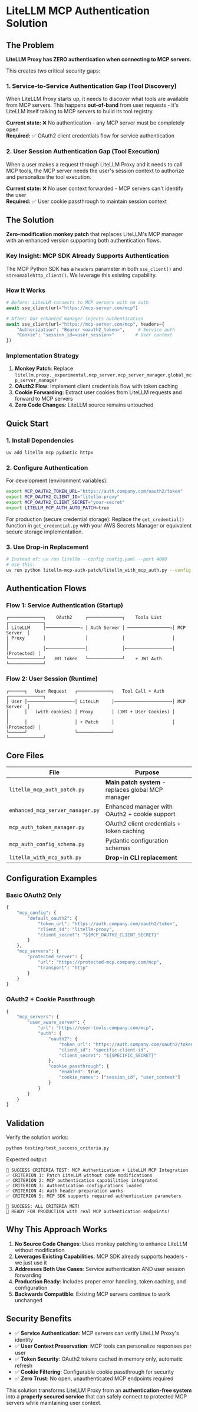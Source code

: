 # LiteLLM MCP Authentication Solution

## The Problem

**LiteLLM Proxy has ZERO authentication when connecting to MCP servers.**

This creates two critical security gaps:

### 1. Service-to-Service Authentication Gap (Tool Discovery)
When LiteLLM Proxy starts up, it needs to discover what tools are available from MCP servers. This happens **out-of-band** from user requests - it's LiteLLM itself talking to MCP servers to build its tool registry.

**Current state:** ❌ No authentication - any MCP server must be completely open  
**Required:** ✅ OAuth2 client credentials flow for service authentication

### 2. User Session Authentication Gap (Tool Execution)
When a user makes a request through LiteLLM Proxy and it needs to call MCP tools, the MCP server needs the user's session context to authorize and personalize the tool execution.

**Current state:** ❌ No user context forwarded - MCP servers can't identify the user  
**Required:** ✅ User cookie passthrough to maintain session context

## The Solution

**Zero-modification monkey patch** that replaces LiteLLM's MCP manager with an enhanced version supporting both authentication flows.

### Key Insight: MCP SDK Already Supports Authentication
The MCP Python SDK has a `headers` parameter in both `sse_client()` and `streamablehttp_client()`. We leverage this existing capability.

### How It Works

```python
# Before: LiteLLM connects to MCP servers with no auth
await sse_client(url="https://mcp-server.com/mcp")

# After: Our enhanced manager injects authentication
await sse_client(url="https://mcp-server.com/mcp", headers={
    "Authorization": "Bearer <oauth2_token>",     # Service auth
    "Cookie": "session_id=<user_session>"        # User context
})
```

### Implementation Strategy

1. **Monkey Patch**: Replace `litellm.proxy._experimental.mcp_server.mcp_server_manager.global_mcp_server_manager`
2. **OAuth2 Flow**: Implement client credentials flow with token caching
3. **Cookie Forwarding**: Extract user cookies from LiteLLM requests and forward to MCP servers
4. **Zero Code Changes**: LiteLLM source remains untouched

## Quick Start

### 1. Install Dependencies
```bash
uv add litellm mcp pydantic httpx
```

### 2. Configure Authentication

For development (environment variables):
```bash
export MCP_OAUTH2_TOKEN_URL="https://auth.company.com/oauth2/token"
export MCP_OAUTH2_CLIENT_ID="litellm-proxy"
export MCP_OAUTH2_CLIENT_SECRET="your-secret"
export LITELLM_MCP_AUTH_AUTO_PATCH=true
```

For production (secure credential storage):
Replace the `get_credential()` function in `get_credential.py` with your AWS Secrets Manager or equivalent secure storage implementation.

### 3. Use Drop-in Replacement
```bash
# Instead of: uv run litellm --config config.yaml --port 4000
# Use this:
uv run python litellm-mcp-auth-patch/litellm_with_mcp_auth.py --config config.yaml --port 4000
```

## Authentication Flows

### Flow 1: Service Authentication (Startup)
```
┌─────────────┐    OAuth2     ┌─────────────┐    Tools List    ┌─────────────┐
│ LiteLLM     │─────────────→ │ Auth Server │ ────────────────→│ MCP Server  │
│ Proxy       │               │             │                  │             │
│             │←──────────────│             │←─────────────────│ (Protected) │
└─────────────┘   JWT Token   └─────────────┘    + JWT Auth    └─────────────┘
```

### Flow 2: User Session (Runtime)
```
┌──────┐   User Request   ┌─────────────┐   Tool Call + Auth   ┌─────────────┐
│ User │─────────────────→│ LiteLLM     │─────────────────────→│ MCP Server  │
│      │   (with cookies) │ Proxy       │ (JWT + User Cookies) │             │
│      │                  │ + Patch     │                      │ (Protected) │
└──────┘                  └─────────────┘                      └─────────────┘
```

## Core Files

| File | Purpose |
|------|---------|
| `litellm_mcp_auth_patch.py` | **Main patch system** - replaces global MCP manager |
| `enhanced_mcp_server_manager.py` | Enhanced manager with OAuth2 + cookie support |
| `mcp_auth_token_manager.py` | OAuth2 client credentials + token caching |
| `mcp_auth_config_schema.py` | Pydantic configuration schemas |
| `litellm_with_mcp_auth.py` | **Drop-in CLI replacement** |

## Configuration Examples

### Basic OAuth2 Only
```python
{
    "mcp_config": {
        "default_oauth2": {
            "token_url": "https://auth.company.com/oauth2/token",
            "client_id": "litellm-proxy",
            "client_secret": "${MCP_OAUTH2_CLIENT_SECRET}"
        }
    },
    "mcp_servers": {
        "protected_server": {
            "url": "https://protected-mcp.company.com/mcp",
            "transport": "http"
        }
    }
}
```

### OAuth2 + Cookie Passthrough
```python
{
    "mcp_servers": {
        "user_aware_server": {
            "url": "https://user-tools.company.com/mcp",
            "auth": {
                "oauth2": {
                    "token_url": "https://auth.company.com/oauth2/token",
                    "client_id": "specific-client-id",
                    "client_secret": "${SPECIFIC_SECRET}"
                },
                "cookie_passthrough": {
                    "enabled": true,
                    "cookie_names": ["session_id", "user_context"]
                }
            }
        }
    }
}
```

## Validation

Verify the solution works:
```bash
python testing/test_success_criteria.py
```

Expected output:
```
🎯 SUCCESS CRITERIA TEST: MCP Authentication + LiteLLM MCP Integration
✅ CRITERION 1: Patch LiteLLM without code modifications
✅ CRITERION 2: MCP authentication capabilities integrated  
✅ CRITERION 3: Authentication configurations loaded
✅ CRITERION 4: Auth header preparation works
✅ CRITERION 5: MCP SDK supports required authentication parameters

🎊 SUCCESS: ALL CRITERIA MET!
🚀 READY FOR PRODUCTION with real MCP authentication endpoints!
```

## Why This Approach Works

1. **No Source Code Changes**: Uses monkey patching to enhance LiteLLM without modification
2. **Leverages Existing Capabilities**: MCP SDK already supports headers - we just use it
3. **Addresses Both Use Cases**: Service authentication AND user session forwarding
4. **Production Ready**: Includes proper error handling, token caching, and configuration
5. **Backwards Compatible**: Existing MCP servers continue to work unchanged

## Security Benefits

- ✅ **Service Authentication**: MCP servers can verify LiteLLM Proxy's identity
- ✅ **User Context Preservation**: MCP tools can personalize responses per user
- ✅ **Token Security**: OAuth2 tokens cached in memory only, automatic refresh
- ✅ **Cookie Filtering**: Configurable cookie passthrough for security
- ✅ **Zero Trust**: No open, unauthenticated MCP endpoints required

This solution transforms LiteLLM Proxy from an **authentication-free system** into a **properly secured service** that can safely connect to protected MCP servers while maintaining user context.